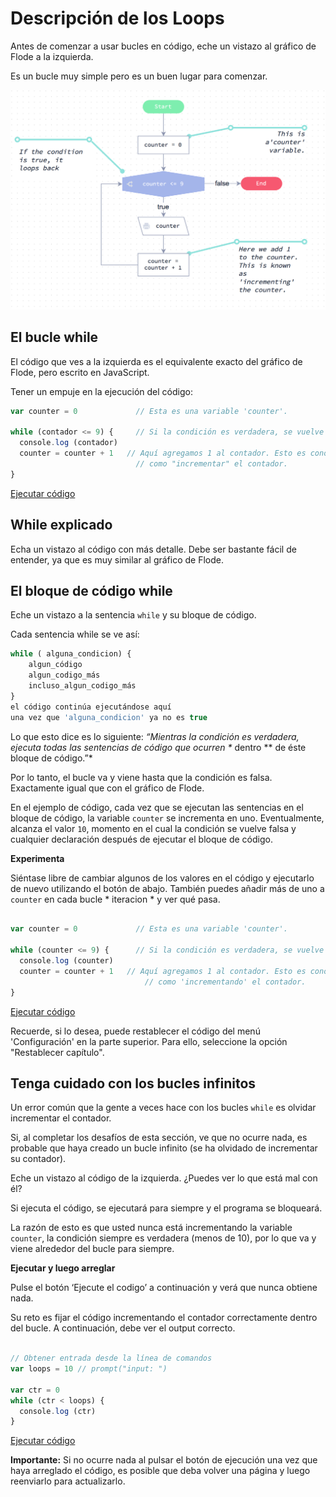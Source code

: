 # Descripción de los Loops

Antes de comenzar a usar bucles en código, eche un vistazo al gráfico de Flode a la izquierda.

Es un bucle muy simple pero es un buen lugar para comenzar.

![Screenshot 2017-07-13 20.35.12.png](EB31491F9C954EB3816EC85488201B9F.png)

## El bucle while

El código que ves a la izquierda es el equivalente exacto del gráfico de Flode, pero escrito en JavaScript.

Tener un empuje en la ejecución del código:

```js
var counter = 0             // Esta es una variable 'counter'.

while (contador <= 9) {     // Si la condición es verdadera, se vuelve hacia atrás
  console.log (contador)
  counter = counter + 1   // Aquí agregamos 1 al contador. Esto es conocido
                            // como "incrementar" el contador.
}

```

[Ejecutar código]()

## While explicado

Echa un vistazo al código con más detalle. Debe ser bastante fácil de entender, ya que es muy similar al gráfico de Flode.

El bloque de código while
---- 

Eche un vistazo a la sentencia `while` y su bloque de código.

Cada sentencia while se ve así:

```js
while ( alguna_condicion) { 
    algun_código 
    algun_codigo_más 
    incluso_algun_codigo_más
}  
el código continúa ejecutándose aquí 
una vez que 'alguna_condicion' ya no es true
```

Lo que esto dice es lo siguiente: *“Mientras la condición es verdadera, ejecuta todas las sentencias de código que ocurren \** dentro \** de éste bloque de código.”*

Por lo tanto, el bucle va y viene hasta que la condición es falsa. Exactamente igual que con el gráfico de Flode.

En el ejemplo de código, cada vez que se ejecutan las sentencias en el bloque de código, la variable `counter` se incrementa en uno. Eventualmente, alcanza el valor `10`, momento en el cual la condición se vuelve falsa y cualquier declaración después de ejecutar el bloque de código.

**Experimenta**

Siéntase libre de cambiar algunos de los valores en el código y ejecutarlo de nuevo utilizando el botón de abajo. También puedes añadir más de uno a `counter` en cada bucle \* iteracion \* y ver qué pasa.

```js

var counter = 0             // Esta es una variable 'counter'.

while (counter <= 9) {      // Si la condición es verdadera, se vuelve hacia atrás
  console.log (counter)
  counter = counter + 1   // Aquí agregamos 1 al contador. Esto es conocido
                              // como 'incrementando' el contador.
}
```

[Ejecutar código]()

Recuerde, si lo desea, puede restablecer el código del menú 'Configuración' en la parte superior. Para ello, seleccione la opción "Restablecer capítulo".

## Tenga cuidado con los bucles infinitos

Un error común que la gente a veces hace con los bucles `while`  es olvidar incrementar el contador.

Si, al completar los desafíos de esta sección, ve que no ocurre nada, es probable que haya creado un bucle infinito (se ha olvidado de incrementar su contador).

Eche un vistazo al código de la izquierda. ¿Puedes ver lo que está mal con él?

Si ejecuta el código, se ejecutará para siempre y el programa se bloqueará.

La razón de esto es que usted nunca está incrementando la variable `counter`, la condición siempre es verdadera (menos de 10), por lo que va y viene alrededor del bucle para siempre.

**Ejecutar y luego arreglar**

Pulse el botón ‘Ejecute el codigo’ a continuación y verá que nunca obtiene nada.

Su reto es fijar el código incrementando el contador correctamente dentro del bucle. A continuación, debe ver el output correcto.

```js

// Obtener entrada desde la línea de comandos
var loops = 10 // prompt("input: ")

var ctr = 0
while (ctr < loops) {
  console.log (ctr)
}
```


[Ejecutar código]()

**Importante:** Si no ocurre nada al pulsar el botón de ejecución una vez que haya arreglado el código, es posible que deba volver una página y luego reenviarlo para actualizarlo.

